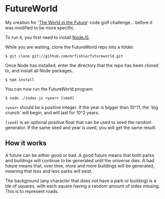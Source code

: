 FutureWorld
===========

My creation for '[The World in the Future](http://codegolf.stackexchange.com/questions/38030/the-world-in-the-future)' code golf challenge... before it was modified to be more specific.

To run it, you first need to install [NodeJS](http://nodejs.org/).

While you are waiting, clone the FutureWorld repo into a folder.

	$ git clone git://github.com/mrfishie/futureworld.git

Once Node has installed, enter the directory that the repo has been cloned to, and install all Node packages.

	$ npm install

You can now run the FutureWorld program:

	$ node ./index.js <year> [seed]

`<year>` should be a positive integer. If the year is bigger than 10^11, the 'big crunch' will begin, and will last for 10^2 years.

`[seed]` is an optional positive float that can be used to seed the random generator. If the same seed and year is used, you will get the same result.

## How it works

A future can be either good or bad. A good future means that both parks and buildings will continue to be generated until the universe dies. A bad future means that, over time, more and more buildings will be generated, meaning that less and less parks will exist.

The background (any character that does not have a park or building) is a tile of squares, with each square having a random amount of sides missing. This is to represent roads.